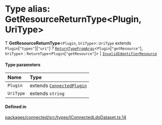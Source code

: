 # Type alias: GetResourceReturnType\<Plugin, UriType\>

Ƭ **GetResourceReturnType**\<`Plugin`, `UriType`\>: `UriType` extends `Plugin`[``"types"``][``"uri"``] ? [`ReturnTypeFromArgs`](ReturnTypeFromArgs.md)\<`Plugin`[``"getResource"``], `UriType`\> : `ReturnType`\<`Plugin`[``"getResource"``]\> \| [`InvalidIdentifierResource`](../classes/InvalidIdentifierResource.md)

#### Type parameters

| Name | Type |
| :------ | :------ |
| `Plugin` | extends [`ConnectedPlugin`](../interfaces/ConnectedPlugin.md) |
| `UriType` | extends `string` |

#### Defined in

[packages/connected/src/types/IConnectedLdoDataset.ts:14](https://github.com/o-development/ldo/blob/2085e12f9f1a1b9db0429a041343e0568e3bede9/packages/connected/src/types/IConnectedLdoDataset.ts#L14)
